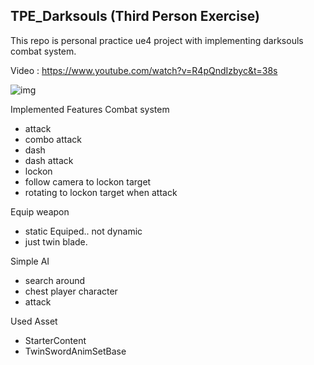 ## TPE_Darksouls (Third Person Exercise)

This repo is personal practice ue4 project with implementing darksouls combat system.

Video : <https://www.youtube.com/watch?v=R4pQndIzbyc&t=38s>



![img](https://imgur.com/ZhJ8VdJ.png)


Implemented Features
Combat system
- attack
- combo attack
- dash
- dash attack
- lockon
- follow camera to lockon target
- rotating to lockon target when attack

Equip weapon
- static Equiped.. not dynamic
- just twin blade.

Simple AI
- search around
- chest player character
- attack

Used Asset
- StarterContent
- TwinSwordAnimSetBase
